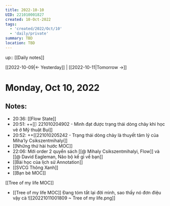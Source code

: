 ```yaml
---
title: 2022-10-10
UID: 221010001827
created: 10-Oct-2022
tags:
  - 'created/2022/Oct/10'
  - 'daily/private'
summary: TBD
location: TBD
---
```

up:: [[Daily notes]]

[[2022-10-09|<- Yesterday]] | [[2022-10-11|Tomorrow ->]]
# Monday, Oct 10, 2022

## Notes:

- 20:36: [[Flow State]]
- 20:51: ++[[❕ 221010204902 - Mình đạt được trạng thái dòng chảy khi học vẽ ở Mỹ thuật Bụi]]
- 20:52: ++[[221010205242 - Trạng thái dòng chảy là thuyết tâm lý của Miha’ly Csikszentmihalyi]]
- [[Những thứ hài hước MOC]]
- 22:06: Mới order 2 quyển sách [[@ Mihaly Csikszentmihalyi, Flow]] và [[@ David Eagleman, Não bộ kể gì về bạn]]
- [[Bài học của lịch sử Annotation]]
- [[SVCG Thông Xanh]]
- [[Bạn bè MOC]]

[[Tree of my life MOC]]

- [[Tree of my life MOC]] Đang tóm tắt lại đời mình, sao thấy nó đơn điệu vậy cà
![[20221011001809 ~ Tree of my life.png]]
